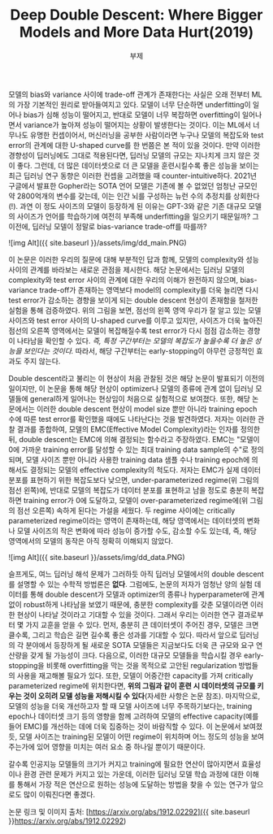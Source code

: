 ﻿---
layout: post
title:  "Deep Double Descent: Where Bigger Models and More Data Hurt(2019)"
subtitle:   "부제"
categories: AI
tags: papers
comments: true

---

모델의 bias와 variance 사이에 trade-off 관계가 존재한다는 사실은 오래 전부터 ML의 가장 기본적인 원리로 받아들여지고 있다. 모델이 너무 단순하면 underfitting이 일어나 bias가 심해 성능이 떨어지고, 반대로 모델이 너무 복잡하면 overfitting이 일어나면서 variance가 높아져 성능이 떨어지는 상황이 발생한다는 것이다. 이는 ML에서 너무나도 유명한 컨셉이어서, 머신러닝을 공부한 사람이라면 누구나 모델의 복잡도와 test error의 관계에 대한 U-shaped curve를 한 번쯤은 본 적이 있을 것이다. 만약 이러한 경향성이 딥러닝에도 그대로 적용된다면, 딥러닝 모델의 규모는 지나치게 크지 않은 것이 좋다. 그런데, 더 많은 데이터셋으로 더 큰 모델을 훈련시킬수록 좋은 성능을 보이는 최근 딥러닝 연구 동향은 이러한 컨셉을 고려했을 때 counter-intuitive하다. 2021년 구글에서 발표한 Gopher라는 SOTA 언어 모델은 기존에 볼 수 없었던 엄청난 규모인 약 2800억개의 변수를 갖는데, 이는 인간 뇌를 구성하는 뉴런 수의 추정치를 상회한다(!). 과연 이 정도 사이즈의 모델이 등장하게 된 이유는 GPT-3와 같은 기존 대규모 모델의 사이즈가 언어를 학습하기에 여전히 부족해 underfitting을 일으키기 때문일까? 그 이전에, 딥러닝 모델이 정말로 bias-variance trade-off를 따를까?

![img Alt]({{ site.baseurl }}/assets/img/dd_main.PNG)

이 논문은 이러한 우리의 질문에 대해 부분적인 답과 함께, 모델의 complexity와 성능 사이의 관계를 바라보는 새로운 관점을 제시한다. 해당 논문에서는 딥러닝 모델의 complexity와 test error 사이의 관계에 대한 우리의 이해가 완전하지 않으며, bias-variance trade-off가 존재하는 영역보다 model의 complexity를 더욱 늘리면 다시 test error가 감소하는 경향을 보이게 되는 double descent 현상이 존재함을 철저한 실험을 통해 검증하였다. 위의 그림을 보면, 점선의 왼쪽 영역 우리가 잘 알고 있는 모델 사이즈와 test error 사이의 U-shaped curve를 이루고 있지만, 사이즈가 더욱 높아진 점선의 오른쪽 영역에서는 모델이 복잡해질수록 test error가 다시 점점 감소하는 경향이 나타남을 확인할 수 있다. *즉, 특정 구간부터는 모델의 복잡도가 높을수록 더 높은 성능을 보인다는 것이다.* 따라서, 해당 구간부터는 early-stopping이 아무런 긍정적인 효과도 주지 않는다.

Double descent라고 불리는 이 현상이 처음 관찰된 것은 해당 논문이 발표되기 이전의 일이지만, 이 논문을 통해 해당 현상이 optimizer나 모델의 종류에 관계 없이 딥러닝 모델들에 general하게 일어나는 현상임이 처음으로 실험적으로 보여졌다. 또한, 해당 논문에서는 이러한 double descent 현상이 model size 뿐만 아니라 training epoch 수에 따른 test error를 확인했을 때에도 나타난다는 것을 발견하였다. 저자는 이러한 관찰 결과를 종합하여, 모델의 EMC(Effective Model Complexity)라는 인자를 정의한 뒤, double descent는 EMC에 의해 결정되는 함수라고 주장하였다. EMC는 "모델이 0에 가까운 training error를 달성할 수 있는 최대 training data sample의 수"로 정의되며, 모델 사이즈 뿐만 아니라 사용한 training data 샘플 수나 training epoch에 의해서도 결정되는 모델의 effective complexity의 척도다. 저자는 EMC가 실제 데이터 분포를 표현하기 위한 복잡도보다 낮으면, under-parameterized regime(위 그림의 점선 왼쪽)에, 반대로 모델의 복잡도가 데이터 분포를 표현하고 남을 정도로 충분히 복잡하면 training error가 0에 도달하고, 모델이 over-parameterized regime에(위 그림의 점선 오른쪽) 속하게 된다는 가설을 세웠다. 두 regime 사이에는 critically parameterized regime이라는 영역이 존재하는데, 해당 영역에서는 데이터셋의 변화나 모델 사이즈의 작은 변화에 따라 성능이 증가할 수도, 감소할 수도 있는데, 즉, 해당 영역에서의 모델의 동작은 아직 정확히 이해되지 않았다.

![img Alt]({{ site.baseurl }}/assets/img/dd_data.PNG)

슬프게도, 여느 딥러닝 해석 문제가 그러하듯 아직 딥러닝 모델에서의 double descent를 설명할 수 있는 수학적 방법론은 **없다**. 그럼에도, 논문의 저자가 엄청난 양의 실험 데이터를 통해 double descent가 모델과 optimizer의 종류나 hyperparameter에 관계 없이 robust하게 나타남을 보였기 때문에, 충분한 complexity를 갖춘 모델이라면 이러한 현상이 나타날 것이라고 기대할 수 있을 것이다. 그래서 우리는 이러한 연구 결과로부터 몇 가지 교훈을 얻을 수 있다. 먼저, 충분히 큰 데이터셋이 주어진 경우, 모델은 크면 클수록, 그리고 학습은 길면 길수록 좋은 성과를 기대할 수 있다. 따라서 앞으로 딥러닝의 각 분야에서 등장하게 될 새로운 SOTA 모델들은 지금보다도 더욱 큰 규모와 요구 연산량을 갖게 될 가능성이 크다. 다음으로, 이러한 대규모 모델들을 학습시킬 경우 early-stopping을 비롯해 overfitting을 막는 것을 목적으로 고안된 regularization 방법들의 사용을 재고해볼 필요가 있다. 또한, 모델이 어중간한 capacity를 가져 critically parameterized regime에 위치한다면, **위의 그림과 같이 훈련 시 데이터셋의 규모를 키우는 것이 오히려 모델 성능을 저해시킬 수 있다**(자세한 사항은 논문 참조). 마지막으로, 모델의 성능을 더욱 개선하고자 할 때 모델 사이즈에 너무 주목하기보다는, training epoch나 데이터셋 크기 등의 영향을 함께 고려하여 모델의 effective capacity(예를 들어 EMC)를 개선하는 데에 더욱 집중하는 것이 바람직할 수 있다. 이 논문에서 보여졌듯, 모델 사이즈는 training된 모델이 어떤 regime이 위치하며 어느 정도의 성능을 보여주는가에 있어 영향을 미치는 여러 요소 중 하나일 뿐이기 때문이다.

갈수록 인공지능 모델들의 크기가 커지고 training에 필요한 연산이 많아지면서 효율성이나 환경 관련 문제가 커지고 있는 가운데, 이러한 딥러닝 모델 학습 과정에 대한 이해를 통해서 가장 적은 연산으로 원하는 성능에 도달하는 방법을 찾을 수 있는 연구가 앞으로도 많이 이뤄진다면 좋겠다.



논문 링크 및 이미지 출처: [https://arxiv.org/abs/1912.02292]({{ site.baseurl }}https://arxiv.org/abs/1912.02292)
